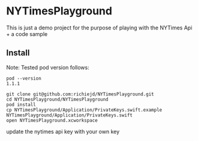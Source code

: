 # NYTimesPlayground

This is just a demo project for the purpose of playing with the NYTimes Api + a code sample

## Install

Note: Tested pod version follows:
```
pod --version  
1.1.1
```

```
git clone git@github.com:richiejd/NYTimesPlayground.git  
cd NYTimesPlayground/NYTimesPlayground  
pod install  
cp NYTimesPlayground/Application/PrivateKeys.swift.example NYTimesPlayground/Application/PrivateKeys.swift  
open NYTimesPlayground.xcworkspace
```  
update the nytimes api key with your own key

